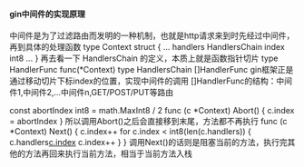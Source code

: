 #### gin中间件的实现原理
中间件是为了过滤路由而发明的一种机制，也就是http请求来到时先经过中间件，再到具体的处理函数
type Context struct {
    ...
	handlers HandlersChain
	index 	 int8
    ...
}
再去看一下 HandlersChain 的定义，本质上就是函数指针切片
type HandlerFunc func(*Context)
type HandlersChain []HandlerFunc
gin框架正是通过移动切片下标index的位置，实现中间件的调用
[]HandlerFunc的结构：中间件1,中间件2,...中间件n,GET/POST/PUT等路由

const abortIndex int8 = math.MaxInt8 / 2
func (c *Context) Abort() {
	c.index = abortIndex
}
所以调用Abort()之后会直接移到末尾，方法都不再执行
func (c *Context) Next() {
	c.index++
	for c.index < int8(len(c.handlers)) {
		c.handlers[c.index](c)
		c.index++
	}
}
调用Next()的话则是阻塞当前的方法，执行完其他的方法再回来执行当前方法，相当于当前方法入栈
